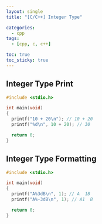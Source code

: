 ```yaml
---
layout: single
title: "[C/C++] Integer Type"

categories:
  - cpp
tags:
  - [cpp, c, c++]

toc: true
toc_sticky: true
---
```


## Integer Type Print

```c++
#include <stdio.h>

int main(void)
{  
  printf("10 + 20\n"); // 10 + 20
  printf("%d\n", 10 + 20); // 30

  return 0;
}
```

## Integer Type Formatting
```c++
#include <stdio.h>

int main(void)
{
  printf("A%3dB\n", 1); // A  1B
  printf("A%-3dB\n", 1); // A1  B

  return 0;
}
```